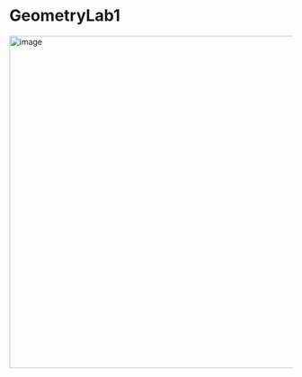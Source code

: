 # GeometryLab1

<img width="591" alt="image" src="https://user-images.githubusercontent.com/73034324/156824665-a87ab93a-35a1-450f-bdfb-2e2eaf779cbf.png">

